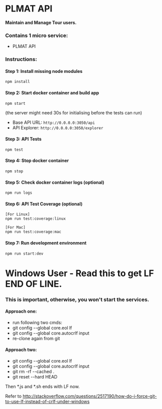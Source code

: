 # PLMAT API
**Maintain and Manage Tour users.**

### Contains 1 micro service:
- PLMAT API

### Instructions:
#### Step 1: Install missing node modules
```
npm install
```
#### Step 2: Start docker container and build app
```
npm start
```
(the server might need 30s for initialising before the tests can run)
- Base API URL: `http://0.0.0.0:3050/api`
- API Explorer: `http://0.0.0.0:3050/explorer`

#### Step 3: API Tests
```
npm test
```
#### Step 4: Stop docker container
```
npm stop
```
#### Step 5: Check docker container logs (optional)
```
npm run logs
```
#### Step 6: API Test Coverage (optional)
```
[For Linux]
npm run test:coverage:linux
```
```
[For Mac]
npm run test:coverage:mac
```
#### Step 7: Run development environment
```
npm run start:dev
```
# Windows User - Read this to get LF END OF LINE. 
### This is important, otherwise, you won't start the services. 

#### Approach one:
*  run following two cmds:
  * git config --global core.eol lf
  * git config --global core.autocrlf input
* re-clone again from git

#### Approach two:
* git config --global core.eol lf
* git config --global core.autocrlf input
* git rm -rf --cached .
* git reset --hard HEAD

Then *.js and *.sh ends with LF now.

Refer to http://stackoverflow.com/questions/2517190/how-do-i-force-git-to-use-lf-instead-of-crlf-under-windows

